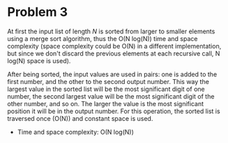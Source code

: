 # Problem 3

At first the input list of length *N* is sorted from larger to smaller elements using a merge sort algorithm, thus the
O(N log(N)) time and space complexity (space complexity could be O(N) in a different implementation, but since we don't
discard the previous elements at each recursive call, N log(N) space is used).

After being sorted, the input values are used in pairs: one is added to the first number, and the other to the second
output number. This way the largest value in the sorted list will be the most significant digit of one number, the
second largest value will be the most significant digit of the other number, and so on. The larger the value is the
most significant position it will be in the output number. For this operation, the sorted list is traversed once (O(N))
and constant space is used.

* Time and space complexity: O(N log(N)) 

